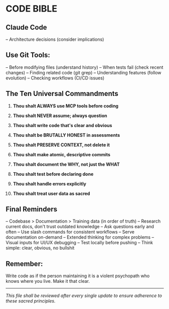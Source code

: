 # CODE BIBLE

## Claude Code
– Architecture decisions (consider implications)

## Use Git Tools:
– Before modifying files (understand history)
– When tests fail (check recent changes)
– Finding related code (git grep)
– Understanding features (follow evolution)
– Checking workflows (CI/CD issues)

## The Ten Universal Commandments

1. **Thou shalt ALWAYS use MCP tools before coding**

2. **Thou shalt NEVER assume; always question**

3. **Thou shalt write code that's clear and obvious**

4. **Thou shalt be BRUTALLY HONEST in assessments**

5. **Thou shalt PRESERVE CONTEXT, not delete it**

6. **Thou shalt make atomic, descriptive commits**

7. **Thou shalt document the WHY, not just the WHAT**

8. **Thou shalt test before declaring done**

9. **Thou shalt handle errors explicitly**

10. **Thou shalt treat user data as sacred**

## Final Reminders
– Codebase > Documentation > Training data (in order of truth)
– Research current docs, don't trust outdated knowledge
– Ask questions early and often
– Use slash commands for consistent workflows
– Serve documentation on-demand
– Extended thinking for complex problems
– Visual inputs for UI/UX debugging
– Test locally before pushing
– Think simple: clear, obvious, no bullshit

## Remember:
Write code as if the person maintaining it is a violent psychopath who knows where you live. Make it that clear.

---
*This file shall be reviewed after every single update to ensure adherence to these sacred principles.*